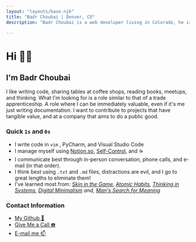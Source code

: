 ```yaml
---
layout: "layouts/base.njk"
title: "Badr Choubai | Denver, CO"
description: "Badr Choubai is a web developer living in Colorado, he is currently in College but is seeking opportunities to work."

---
```


# Hi 👋🏻

## I'm Badr Choubai

I like writing code, sharing tables at coffee shops, reading books, meetups, and thinking. What I'm looking for is a role similar to that of  a trade apprenticeship. A role where I can be immediately valuable, even if it's me just writing  documentation. I want to contribute to projects that have tangible  value, and at a company that aims to do a public good.

### Quick `1s` and `0s`

- I write code in `vim` , PyCharm, and Visual Studio Code
- I manage myself using [Notion.so](http://notion.so), [Self-Control](https://github.com/SelfControlApp/selfcontrol/), and ☕️
- I communicate best through in-person conversation, phone calls, and e-mail (in that order).
- I think best using `.txt` and `.md` files, distractions are evil, and I go to great lengths to eliminate them!
- I've learned most from: *[Skin in the Game](https://www.indiebound.org/book/9780425284643), [Atomic Habits](https://www.indiebound.org/book/9780735211292), [Thinking in Systems](https://www.indiebound.org/book/9781603580557), [Digital Minimalism](https://www.indiebound.org/book/9780525536512) and, [Man's Search for Meaning](https://www.indiebound.org/book/9780807014271)*

### Contact Information

- [My Github 🐙](https://www.github.com/BadrChoubai)
- [Give Me a Call ☎️](tel:+1-720-470-5556)
- [E-mail me 📫](mailto:choubai.badr@protonmail.com)
